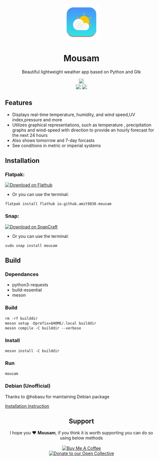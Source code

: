 <div align="center">
<img src="data/icons/hicolor/scalable/apps/io.github.amit9838.mousam.svg?raw=true" width="120">
<h1>Mousam</h1>

<p>Beautiful lightweight weather app based on Python and Gtk</p>


<img src="https://img.shields.io/github/v/release/amit9838/mousam?style=flat&label=Latest+Release&color=%234a92ff">
</div>
<div align="center">
<img src="https://raw.githubusercontent.com/amit9838/mousam/master/screenshots/ss2-thunderstorm.png?raw=true#gh-dark-mode-only">
<img src="https://raw.githubusercontent.com/amit9838/mousam/master/screenshots/ss4-light_mode.png?raw=true#gh-light-mode-only">
</div>

## Features
* Displays real-time temperature, humidity, and wind speed,UV index,pressure and more
* Utilizes graphical representations, such as temperature , precipitation graphs and wind-speed with direction to provide an hourly forecast for the next 24 hours
* Also shows tomorrow and 7-day forcasts
* See conditions in metric or imperial systems

## Installation

### **Flatpak:**

<a href='https://flathub.org/apps/io.github.amit9838.mousam'><img width='240' alt='Download on Flathub' src='https://dl.flathub.org/assets/badges/flathub-badge-en.png'/></a>

* Or you can use the terminal:
```
flatpak install flathub io.github.amit9838.mousam
```

### **Snap:**

<a href='https://snapcraft.io/mousam'><img width='240' alt='Download on SnapCraft' src='https://github.com/snapcore/snap-store-badges/blob/master/EN/%5BEN%5D-snap-store-black-uneditable.png?raw=true'/></a>

* Or you can use the terminal:

```
sudo snap install mousam
```

## Build
### Dependances
* python3-requests
* build-essential
* meson
  
### Build
```
rm -rf builddir
meson setup -Dprefix=$HOME/.local builddir
meson compile -C builddir --verbose
```

### Install
```
meson install -C builddir
```
### Run
```
mousam
```

### **Debian** (Unofficial)
Thanks to @hsbasu for maintaining Debian package

[Installation Instruction](https://github.com/amit9838/mousam/discussions/68)



<div align="center">
 <h2>Support</h2>
I hope you ❤️ <b>Mousam</b>, if you think it is worth supporting you can do so using below methods
<br>
<br>
<a href="https://www.buymeacoffee.com/ami9838" target="_blank"><img src="https://cdn.buymeacoffee.com/buttons/v2/default-yellow.png" alt="Buy Me A Coffee" style="height: 60px !important;width: 217px !important;" >
</a>
</div>
<div align="center">
<a href="https://opencollective.com/weather"><img src="https://opencollective.com/spotube/donate/button.png?color=blue" alt="Donate to our Open Collective" height="45"></a>
</div>

